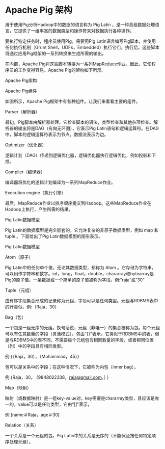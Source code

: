 # Apache Pig 架构



用于使用Pig分析Hadoop中的数据的语言称为 Pig Latin ，是一种高级数据处理语言，它提供了一组丰富的数据类型和操作符来对数据执行各种操作。

要执行特定任务时，程序员使用Pig，需要用Pig Latin语言编写Pig脚本，并使用任何执行机制（Grunt Shell，UDFs，Embedded）执行它们。执行后，这些脚本将通过应用Pig框架的一系列转换来生成所需的输出。

在内部，Apache Pig将这些脚本转换为一系列MapReduce作业，因此，它使程序员的工作变得容易。Apache Pig的架构如下所示。

Apache Pig架构

Apache Pig组件



如图所示，Apache Pig框架中有各种组件。让我们来看看主要的组件。

Parser（解析器）



最初，Pig脚本由解析器处理，它检查脚本的语法，类型检查和其他杂项检查。解析器的输出将是DAG（有向无环图），它表示Pig Latin语句和逻辑运算符。在DAG中，脚本的逻辑运算符表示为节点，数据流表示为边。

Optimizer（优化器）



逻辑计划（DAG）传递到逻辑优化器，逻辑优化器执行逻辑优化，例如投影和下推。

Compiler（编译器）



编译器将优化的逻辑计划编译为一系列MapReduce作业。

Execution engine（执行引擎）



最后，MapReduce作业以排序顺序提交到Hadoop。这些MapReduce作业在Hadoop上执行，产生所需的结果。

Pig Latin数据模型



Pig Latin的数据模型是完全嵌套的，它允许复杂的非原子数据类型，例如 map 和 tuple 。下面给出了Pig Latin数据模型的图形表示。

Pig Latin数据模型

Atom（原子）



Pig Latin中的任何单个值，无论其数据类型，都称为 Atom 。它存储为字符串，可以用作字符串和数字。int，long，float，double，chararray和bytearray是Pig的原子值。一条数据或一个简单的原子值被称为字段。例:“raja“或“30"

Tuple（元组）



由有序字段集合形成的记录称为元组，字段可以是任何类型。元组与RDBMS表中的行类似。例:（Raja，30）

Bag（包）



一个包是一组无序的元组。换句话说，元组（非唯一）的集合被称为包。每个元组可以有任意数量的字段（灵活模式）。包由“{}"表示。它类似于RDBMS中的表，但是与RDBMS中的表不同，不需要每个元组包含相同数量的字段，或者相同位置（列）中的字段具有相同类型。

例:{（Raja，30），（Mohammad，45）}

包可以是关系中的字段；在这种情况下，它被称为内包（inner bag）。

例:{Raja，30， {9848022338，raja@gmail.com，} }

Map（映射）



映射（或数据映射）是一组key-value对。key需要是chararray类型，且应该是唯一的。value可以是任何类型，它由“\[\]"表示，

例:\[name＃Raja，age＃30\]

Relation（关系）



一个关系是一个元组的包。Pig Latin中的关系是无序的（不能保证按任何特定顺序处理元组）。

